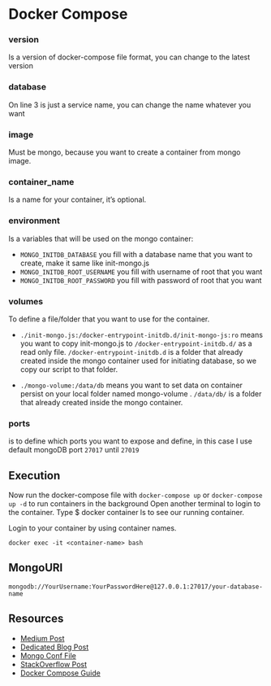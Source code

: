 # Docker Compose

### version

Is a version of docker-compose file format, you can change to the latest version

### database

On line 3 is just a service name, you can change the name whatever you want

### image

Must be mongo, because you want to create a container from mongo image.

### container_name

Is a name for your container, it’s optional.

### environment

Is a variables that will be used on the mongo container:

- `MONGO_INITDB_DATABASE` you fill with a database name that you want to create, make it same like init-mongo.js
- `MONGO_INITDB_ROOT_USERNAME` you fill with username of root that you want
- `MONGO_INITDB_ROOT_PASSWORD` you fill with password of root that you want

### volumes

To define a file/folder that you want to use for the container.

- `./init-mongo.js:/docker-entrypoint-initdb.d/init-mongo-js:ro` means you want to copy init-mongo.js to `/docker-entrypoint-initdb.d/` as a read only file. `/docker-entrypoint-initdb.d` is a folder that already created inside the mongo container used for initiating database, so we copy our script to that folder.

* `./mongo-volume:/data/db` means you want to set data on container persist on your local folder named mongo-volume . `/data/db/` is a folder that already created inside the mongo container.

### ports

is to define which ports you want to expose and define, in this case I use default mongoDB port `27017` until `27019`

## Execution

Now run the docker-compose file with `docker-compose up` or `docker-compose up -d` to run containers in the background
Open another terminal to login to the container. Type \$ docker container ls to see our running container.

Login to your container by using container names.

`docker exec -it <container-name> bash`

## MongoURI

`mongodb://YourUsername:YourPasswordHere@127.0.0.1:27017/your-database-name`

## Resources

- [Medium Post](https://medium.com/faun/managing-mongodb-on-docker-with-docker-compose-26bf8a0bbae3)
- [Dedicated Blog Post](https://zgadzaj.com/development/docker/docker-compose/containers/mongodb)
- [Mongo Conf File](https://docs.mongodb.com/manual/reference/configuration-options/#file-format)
- [StackOverflow Post](https://stackoverflow.com/questions/42912755/how-to-create-a-db-for-mongodb-container-on-start-up)
- [Docker Compose Guide](https://gabrieltanner.org/blog/docker-compose)
